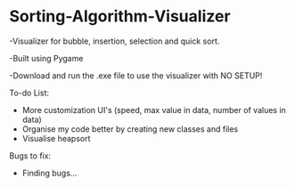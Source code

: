 # Sorting-Algorithm-Visualizer
-Visualizer for bubble, insertion, selection and quick sort.

-Built using Pygame

-Download and run the .exe file to use the visualizer with NO SETUP!

To-do List:
- More customization UI's (speed, max value in data, number of values in data)
- Organise my code better by creating new classes and files
- Visualise heapsort

Bugs to fix:
- Finding bugs...
